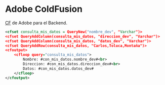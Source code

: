 # Adobe ColdFusion 

[CF](https://www.adobe.com/products/coldfusion-family.html) de Adobe para el Backend.

```XML
<cfset consulta_mis_datos = QueryNew("nombre_dev", "Varchar")>
<cfset QueryAddColumn(consulta_mis_datos, "direccion_dev", "Varchar")>
<cfset QueryAddColumn(consulta_mis_datos, "datos_dev", "Varchar")>
<cfset QueryAddRow(consulta_mis_datos, "Carlos,Toluca,Montaña")>
<cfoutput>
    <cfloop query="consulta_mis_datos">
        Nombre: #con_mis_datos.nombre_dev#<br>
        Direccion: #con_mis_datos.direccion_dev#<br>
        Datos: #con_mis_datos.datos_dev#
    </cfloop>
</cfoutput>
```
